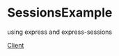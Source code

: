 # SessionsExample

using express and express-sessions

[Client](http://miha53cevic.github.io/SessionsExampleClient)